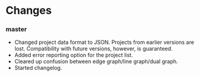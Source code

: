 <!---
Please add changes at the top. When releasing a version add a new header for that release.
-->

# Changes

### master

 - Changed project data format to JSON. Projects from earlier versions are lost.
   Compatibility with future versions, however, is guaranteed.
 - Added error reporting option for the project list.
 - Cleared up confusion between edge graph/line graph/dual graph.
 - Started changelog.
